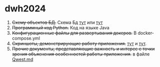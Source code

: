 # dwh2024
1. ~~Схему объектов БД.~~ Схема Бд [тут](src/main/resources/schema.sql) или [тут](/DBScreenShot.png)
2. ~~Программный код Python.~~ Код на языке Java
3. ~~Конфигурационные файлы для развертывания докеров.~~ В docker-compose.yml
4. ~~Скриншоты, демонстрирующие работу приложения.~~  [тут](/javaApp1.png)  и [тут](/javaApp2.png).
5. ~~Прочие документы, представляющие важность и интерес с точки зрения
   объяснения особенностей работы приложения.~~  в файле [Qwest.md](https://github.com/Egor18032019/dwh2024/blob/main/Qwest.md)